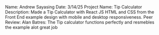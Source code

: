 Name: Andrew Sayasing
Date: 3/14/25
Project Name: Tip Calculator
Description: Made a Tip Calculator with React JS HTML and CSS from the Front End example design with mobile and desktop responsiveness.
Peer Review: Alan Batres: The Tip calculator functions perfectly and resmebles the example alot great job
